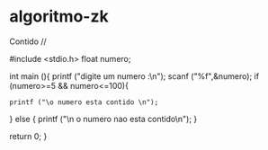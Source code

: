 # algoritmo-zk
Contido //

#include <stdio.h>
float numero;

int main (){
	printf ("digite um numero :\n");
	scanf ("%f",&numero);
	if (numero>=5 && numero<=100){
	
	printf ("\o numero esta contido \n");
}
	else {
		printf ("\n o numero nao esta contido\n");
	}
	
return 0;
}


